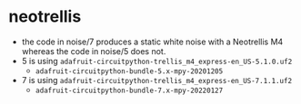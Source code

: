 # neotrellis

* the code in noise/7 produces a static white noise with a Neotrellis M4 whereas the code in noise/5 does not.
* 5 is using `adafruit-circuitpython-trellis_m4_express-en_US-5.1.0.uf2`
    * `adafruit-circuitpython-bundle-5.x-mpy-20201205`
* 7 is using `adafruit-circuitpython-trellis_m4_express-en_US-7.1.1.uf2`
    * `adafruit-circuitpython-bundle-7.x-mpy-20220127`